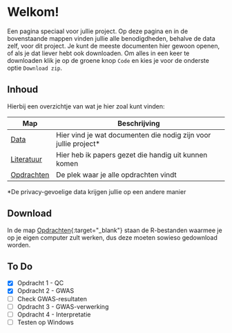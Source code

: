 # Welkom!

Een pagina speciaal voor jullie project. Op deze pagina en in de bovenstaande mappen vinden jullie alle benodigdheden, behalve de data zelf, voor dit project. Je kunt de meeste documenten hier gewoon openen, of als je dat liever hebt ook downloaden. Om alles in een keer te downloaden klik je op de groene knop `Code` en kies je voor de onderste optie `Download zip`.

## Inhoud
Hierbij een overzichtje van wat je hier zoal kunt vinden:

Map | Beschrijving
----|-------------
[Data](https://github.com/mvvugt/U-Talent_GWAS/tree/main/Data) | Hier vind je wat documenten die nodig zijn voor jullie project*
[Literatuur](https://github.com/mvvugt/U-Talent_GWAS/tree/main/Literatuur) | Hier heb ik papers gezet die handig uit kunnen komen
[Opdrachten](https://github.com/mvvugt/U-Talent_GWAS/tree/main/Opdrachten) | De plek waar je alle opdrachten vindt

*De privacy-gevoelige data krijgen jullie op een andere manier

## Download
In de map [Opdrachten](https://github.com/mvvugt/U-Talent_GWAS/tree/main/Opdrachten){:target="_blank"} staan de R-bestanden waarmee je op je eigen computer zult werken, dus deze moeten sowieso gedownload worden.

## To Do
- [x] Opdracht 1 - QC
- [x] Opdracht 2 - GWAS
- [ ] Check GWAS-resultaten
- [ ] Opdracht 3 - GWAS-verwerking
- [ ] Opdracht 4 - Interpretatie
- [ ] Testen op Windows
